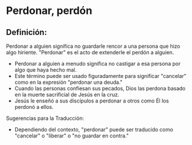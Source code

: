 # Perdonar, perdón

## Definición: 

Perdonar a alguien significa no guardarle rencor a una persona que hizo algo hiriente. "Perdonar" es el acto de extenderle el perdón a alguien.

* Perdonar a alguien a menudo significa no castigar a esa persona por algo que haya hecho mal.
* Este término puede ser usado figuradamente para significar "cancelar" como en la expresión "perdonar una deuda."
* Cuando las personas confiesan sus pecados, Dios las perdona basado en la muerte sacrificial de Jesús en la cruz.
* Jesús le enseñó a sus discípulos a perdonar a otros como Él los perdonó a ellos.

Sugerencias para la Traducción:

* Dependiendo del contexto, "perdonar" puede ser traducido como "cancelar" o "liberar" o "no guardar en contra."

